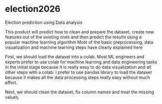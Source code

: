 # election2026
Election prediction using Data analysis

This product will predict how to clean and prepare the dataset, create new features out of the existing ones and then predict the results using a popular machine learning algorithm
Most of the basic preprocessing, data visualization and machine learning steps have clearly explained here

First, we should load the dataset into a colab. Most ML engineers and experts prefer to use colab for machine learning and data engineering tasks in the initial stage because it is really easy to do data visualization and all other steps with a colab. I prefer to use pandas library to load the dataset because it makes all the data processing steps really easy without much effort.

Next, we should clean the dataset, fix column names and treat the missing values.
